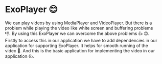# ExoPlayer :blush:
We can play videos by using MediaPlayer and VideoPlayer. But there is a problem while playing the video like white screen and buffering problems :thumbsdown:.
By using this ExoPlayer we can overcome the above problems :thumbsup: :blush:.
Firstly to access this in our application we have to add dependencies in our application for supporting ExoPlayer.
It helps for smooth running of the video :raised_hands:.
And this is the basic application for implementing the video in our application :thumbsup:.
